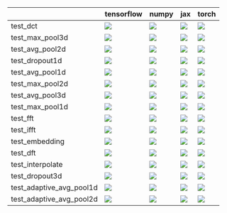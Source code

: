|                          | tensorflow                                                                                                                                                                             | numpy                                                                                                                                                                                  | jax                                                                                                                                                                                    | torch                                                                                                                                                                                  |
|:-------------------------|:---------------------------------------------------------------------------------------------------------------------------------------------------------------------------------------|:---------------------------------------------------------------------------------------------------------------------------------------------------------------------------------------|:---------------------------------------------------------------------------------------------------------------------------------------------------------------------------------------|:---------------------------------------------------------------------------------------------------------------------------------------------------------------------------------------|
| test_dct                 | <a href="https://github.com/unifyai/ivy/actions/runs/4592326235/jobs/8109274577" rel="noopener noreferrer" target="_blank"><img src=https://img.shields.io/badge/-success-success></a> | <a href="null" rel="noopener noreferrer" target="_blank"><img src=https://img.shields.io/badge/-failure-red></a>                                                                       | <a href="https://github.com/unifyai/ivy/actions/runs/4626375192/jobs/8183061511" rel="noopener noreferrer" target="_blank"><img src=https://img.shields.io/badge/-failure-red></a>     | <a href="null" rel="noopener noreferrer" target="_blank"><img src=https://img.shields.io/badge/-failure-red></a>                                                                       |
| test_max_pool3d          | <a href="null" rel="noopener noreferrer" target="_blank"><img src=https://img.shields.io/badge/-success-success></a>                                                                   | <a href="null" rel="noopener noreferrer" target="_blank"><img src=https://img.shields.io/badge/-failure-red></a>                                                                       | <a href="https://github.com/unifyai/ivy/actions/runs/4592326235/jobs/8109274577" rel="noopener noreferrer" target="_blank"><img src=https://img.shields.io/badge/-failure-red></a>     | <a href="https://github.com/unifyai/ivy/actions/runs/4626375192/jobs/8183060872" rel="noopener noreferrer" target="_blank"><img src=https://img.shields.io/badge/-failure-red></a>     |
| test_avg_pool2d          | <a href="https://github.com/unifyai/ivy/actions/runs/4620488031/jobs/8170670578" rel="noopener noreferrer" target="_blank"><img src=https://img.shields.io/badge/-success-success></a> | <a href="https://github.com/unifyai/ivy/actions/runs/4592326235/jobs/8109274577" rel="noopener noreferrer" target="_blank"><img src=https://img.shields.io/badge/-failure-red></a>     | <a href="https://github.com/unifyai/ivy/actions/runs/4626375192/jobs/8183061379" rel="noopener noreferrer" target="_blank"><img src=https://img.shields.io/badge/-failure-red></a>     | <a href="https://github.com/unifyai/ivy/actions/runs/4626375192/jobs/8183061379" rel="noopener noreferrer" target="_blank"><img src=https://img.shields.io/badge/-failure-red></a>     |
| test_dropout1d           | <a href="https://github.com/unifyai/ivy/actions/runs/4620488031/jobs/8170670578" rel="noopener noreferrer" target="_blank"><img src=https://img.shields.io/badge/-success-success></a> | <a href="https://github.com/unifyai/ivy/actions/runs/4592326235/jobs/8109274577" rel="noopener noreferrer" target="_blank"><img src=https://img.shields.io/badge/-failure-red></a>     | <a href="https://github.com/unifyai/ivy/actions/runs/4626375192/jobs/8183061631" rel="noopener noreferrer" target="_blank"><img src=https://img.shields.io/badge/-failure-red></a>     | <a href="https://github.com/unifyai/ivy/actions/runs/4592326235/jobs/8109274577" rel="noopener noreferrer" target="_blank"><img src=https://img.shields.io/badge/-failure-red></a>     |
| test_avg_pool1d          | <a href="https://github.com/unifyai/ivy/actions/runs/4626375192/jobs/8183061631" rel="noopener noreferrer" target="_blank"><img src=https://img.shields.io/badge/-success-success></a> | <a href="https://github.com/unifyai/ivy/actions/runs/4626375192/jobs/8183061379" rel="noopener noreferrer" target="_blank"><img src=https://img.shields.io/badge/-success-success></a> | <a href="https://github.com/unifyai/ivy/actions/runs/4626375192/jobs/8183062101" rel="noopener noreferrer" target="_blank"><img src=https://img.shields.io/badge/-success-success></a> | <a href="https://github.com/unifyai/ivy/actions/runs/4592326235/jobs/8109274577" rel="noopener noreferrer" target="_blank"><img src=https://img.shields.io/badge/-failure-red></a>     |
| test_max_pool2d          | <a href="https://github.com/unifyai/ivy/actions/runs/4626375192/jobs/8183056213" rel="noopener noreferrer" target="_blank"><img src=https://img.shields.io/badge/-success-success></a> | <a href="https://github.com/unifyai/ivy/actions/runs/4626375192/jobs/8183062534" rel="noopener noreferrer" target="_blank"><img src=https://img.shields.io/badge/-failure-red></a>     | <a href="https://github.com/unifyai/ivy/actions/runs/4592326235/jobs/8109274577" rel="noopener noreferrer" target="_blank"><img src=https://img.shields.io/badge/-failure-red></a>     | <a href="https://github.com/unifyai/ivy/actions/runs/4620488031/jobs/8170664218" rel="noopener noreferrer" target="_blank"><img src=https://img.shields.io/badge/-failure-red></a>     |
| test_avg_pool3d          | <a href="https://github.com/unifyai/ivy/actions/runs/4626375192/jobs/8183060872" rel="noopener noreferrer" target="_blank"><img src=https://img.shields.io/badge/-success-success></a> | <a href="https://github.com/unifyai/ivy/actions/runs/4626375192/jobs/8183062238" rel="noopener noreferrer" target="_blank"><img src=https://img.shields.io/badge/-failure-red></a>     | <a href="https://github.com/unifyai/ivy/actions/runs/4620488031/jobs/8170676584" rel="noopener noreferrer" target="_blank"><img src=https://img.shields.io/badge/-failure-red></a>     | <a href="https://github.com/unifyai/ivy/actions/runs/4626375192/jobs/8183060872" rel="noopener noreferrer" target="_blank"><img src=https://img.shields.io/badge/-failure-red></a>     |
| test_max_pool1d          | <a href="https://github.com/unifyai/ivy/actions/runs/4626375192/jobs/8183056679" rel="noopener noreferrer" target="_blank"><img src=https://img.shields.io/badge/-success-success></a> | <a href="https://github.com/unifyai/ivy/actions/runs/4626375192/jobs/8183063298" rel="noopener noreferrer" target="_blank"><img src=https://img.shields.io/badge/-failure-red></a>     | <a href="https://github.com/unifyai/ivy/actions/runs/4626375192/jobs/8183056679" rel="noopener noreferrer" target="_blank"><img src=https://img.shields.io/badge/-failure-red></a>     | <a href="https://github.com/unifyai/ivy/actions/runs/4592326235/jobs/8109274577" rel="noopener noreferrer" target="_blank"><img src=https://img.shields.io/badge/-failure-red></a>     |
| test_fft                 | <a href="https://github.com/unifyai/ivy/actions/runs/4626375192/jobs/8183056213" rel="noopener noreferrer" target="_blank"><img src=https://img.shields.io/badge/-failure-red></a>     | <a href="https://github.com/unifyai/ivy/actions/runs/4592326235/jobs/8109274577" rel="noopener noreferrer" target="_blank"><img src=https://img.shields.io/badge/-success-success></a> | <a href="https://github.com/unifyai/ivy/actions/runs/4620488031/jobs/8170673787" rel="noopener noreferrer" target="_blank"><img src=https://img.shields.io/badge/-failure-red></a>     | <a href="https://github.com/unifyai/ivy/actions/runs/4626375192/jobs/8183061248" rel="noopener noreferrer" target="_blank"><img src=https://img.shields.io/badge/-failure-red></a>     |
| test_ifft                | <a href="https://github.com/unifyai/ivy/actions/runs/4592326235/jobs/8109274577" rel="noopener noreferrer" target="_blank"><img src=https://img.shields.io/badge/-success-success></a> | <a href="https://github.com/unifyai/ivy/actions/runs/4626375192/jobs/8183060993" rel="noopener noreferrer" target="_blank"><img src=https://img.shields.io/badge/-failure-red></a>     | <a href="https://github.com/unifyai/ivy/actions/runs/4626375192/jobs/8183061754" rel="noopener noreferrer" target="_blank"><img src=https://img.shields.io/badge/-failure-red></a>     | <a href="https://github.com/unifyai/ivy/actions/runs/4592326235/jobs/8109274577" rel="noopener noreferrer" target="_blank"><img src=https://img.shields.io/badge/-failure-red></a>     |
| test_embedding           | <a href="https://github.com/unifyai/ivy/actions/runs/4592326235/jobs/8109274577" rel="noopener noreferrer" target="_blank"><img src=https://img.shields.io/badge/-success-success></a> | <a href="https://github.com/unifyai/ivy/actions/runs/4626375192/jobs/8183055212" rel="noopener noreferrer" target="_blank"><img src=https://img.shields.io/badge/-failure-red></a>     | <a href="https://github.com/unifyai/ivy/actions/runs/4592326235/jobs/8109274577" rel="noopener noreferrer" target="_blank"><img src=https://img.shields.io/badge/-success-success></a> | <a href="https://github.com/unifyai/ivy/actions/runs/4626375192/jobs/8183059187" rel="noopener noreferrer" target="_blank"><img src=https://img.shields.io/badge/-failure-red></a>     |
| test_dft                 | <a href="https://github.com/unifyai/ivy/actions/runs/4592326235/jobs/8109274577" rel="noopener noreferrer" target="_blank"><img src=https://img.shields.io/badge/-success-success></a> | <a href="https://github.com/unifyai/ivy/actions/runs/4626375192/jobs/8183063298" rel="noopener noreferrer" target="_blank"><img src=https://img.shields.io/badge/-failure-red></a>     | <a href="https://github.com/unifyai/ivy/actions/runs/4592326235/jobs/8109274577" rel="noopener noreferrer" target="_blank"><img src=https://img.shields.io/badge/-failure-red></a>     | <a href="https://github.com/unifyai/ivy/actions/runs/4592326235/jobs/8109274577" rel="noopener noreferrer" target="_blank"><img src=https://img.shields.io/badge/-failure-red></a>     |
| test_interpolate         | <a href="https://github.com/unifyai/ivy/actions/runs/4620488031/jobs/8170674063" rel="noopener noreferrer" target="_blank"><img src=https://img.shields.io/badge/-success-success></a> | <a href="null" rel="noopener noreferrer" target="_blank"><img src=https://img.shields.io/badge/-failure-red></a>                                                                       | <a href="https://github.com/unifyai/ivy/actions/runs/4626375192/jobs/8183061248" rel="noopener noreferrer" target="_blank"><img src=https://img.shields.io/badge/-failure-red></a>     | <a href="https://github.com/unifyai/ivy/actions/runs/4626375192/jobs/8183061631" rel="noopener noreferrer" target="_blank"><img src=https://img.shields.io/badge/-failure-red></a>     |
| test_dropout3d           | <a href="https://github.com/unifyai/ivy/actions/runs/4626375192/jobs/8183060993" rel="noopener noreferrer" target="_blank"><img src=https://img.shields.io/badge/-success-success></a> | <a href="https://github.com/unifyai/ivy/actions/runs/4626375192/jobs/8183056213" rel="noopener noreferrer" target="_blank"><img src=https://img.shields.io/badge/-failure-red></a>     | <a href="https://github.com/unifyai/ivy/actions/runs/4620488031/jobs/8170678212" rel="noopener noreferrer" target="_blank"><img src=https://img.shields.io/badge/-failure-red></a>     | <a href="https://github.com/unifyai/ivy/actions/runs/4592326235/jobs/8109274577" rel="noopener noreferrer" target="_blank"><img src=https://img.shields.io/badge/-failure-red></a>     |
| test_adaptive_avg_pool1d | <a href="https://github.com/unifyai/ivy/actions/runs/4626375192/jobs/8183062534" rel="noopener noreferrer" target="_blank"><img src=https://img.shields.io/badge/-failure-red></a>     | <a href="https://github.com/unifyai/ivy/actions/runs/4626375192/jobs/8183060503" rel="noopener noreferrer" target="_blank"><img src=https://img.shields.io/badge/-failure-red></a>     | <a href="https://github.com/unifyai/ivy/actions/runs/4626375192/jobs/8183060993" rel="noopener noreferrer" target="_blank"><img src=https://img.shields.io/badge/-failure-red></a>     | <a href="https://github.com/unifyai/ivy/actions/runs/4626375192/jobs/8183062735" rel="noopener noreferrer" target="_blank"><img src=https://img.shields.io/badge/-success-success></a> |
| test_adaptive_avg_pool2d | <a href="https://github.com/unifyai/ivy/actions/runs/4626375192/jobs/8183060503" rel="noopener noreferrer" target="_blank"><img src=https://img.shields.io/badge/-success-success></a> | <a href="https://github.com/unifyai/ivy/actions/runs/4620488031/jobs/8170670578" rel="noopener noreferrer" target="_blank"><img src=https://img.shields.io/badge/-failure-red></a>     | <a href="https://github.com/unifyai/ivy/actions/runs/4620488031/jobs/8170674543" rel="noopener noreferrer" target="_blank"><img src=https://img.shields.io/badge/-failure-red></a>     | <a href="https://github.com/unifyai/ivy/actions/runs/4592326235/jobs/8109274577" rel="noopener noreferrer" target="_blank"><img src=https://img.shields.io/badge/-success-success></a> |